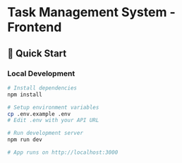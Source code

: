 # Task Management System - Frontend

## 🚀 Quick Start

### Local Development
```bash
# Install dependencies
npm install

# Setup environment variables
cp .env.example .env
# Edit .env with your API URL

# Run development server
npm run dev

# App runs on http://localhost:3000